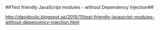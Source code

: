 ##Test friendly JavaScript modules - without Dependency Injection##

http://davidvujic.blogspot.se/2015/11/test-friendly-javascript-modules-without-depencency-injection.html

